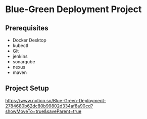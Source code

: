 # Blue-Green Deployment Project

## Prerequisites
- Docker Desktop
- kubectl
- Git
- jenkins
- sonarqube
- nexus
- maven

## Project Setup

https://www.notion.so/Blue-Green-Deployment-2784680b62dc80b99802d334af8a90cd?showMoveTo=true&saveParent=true
